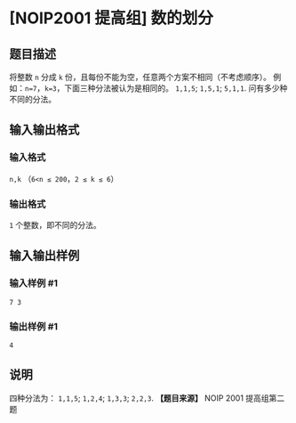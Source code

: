 

# [NOIP2001 提高组] 数的划分

## 题目描述

将整数 `n` 分成 `k` 份，且每份不能为空，任意两个方案不相同（不考虑顺序）。 例如：`n=7`，`k=3`，下面三种分法被认为是相同的。
`1,1,5`; `1,5,1`; `5,1,1`. 问有多少种不同的分法。

## 输入输出格式

### 输入格式

  

`n,k` （`6<n ≤ 200`，`2 ≤ k ≤ 6`）

### 输出格式

  

`1` 个整数，即不同的分法。

## 输入输出样例

### 输入样例 #1

    
    
    7 3
    

### 输出样例 #1

    
    
    4
    

## 说明

四种分法为： `1,1,5`; `1,2,4`; `1,3,3`; `2,2,3`. **【题目来源】** NOIP 2001 提高组第二题


